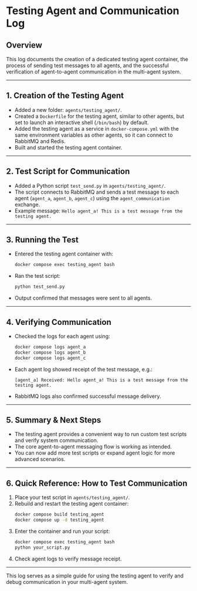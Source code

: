 # Testing Agent and Communication Log

## Overview
This log documents the creation of a dedicated testing agent container, the process of sending test messages to all agents, and the successful verification of agent-to-agent communication in the multi-agent system.

---

## 1. Creation of the Testing Agent
- Added a new folder: `agents/testing_agent/`.
- Created a `Dockerfile` for the testing agent, similar to other agents, but set to launch an interactive shell (`/bin/bash`) by default.
- Added the testing agent as a service in `docker-compose.yml` with the same environment variables as other agents, so it can connect to RabbitMQ and Redis.
- Built and started the testing agent container.

---

## 2. Test Script for Communication
- Added a Python script `test_send.py` in `agents/testing_agent/`.
- The script connects to RabbitMQ and sends a test message to each agent (`agent_a`, `agent_b`, `agent_c`) using the `agent_communication` exchange.
- Example message: `Hello agent_a! This is a test message from the testing agent.`

---

## 3. Running the Test
- Entered the testing agent container with:
  ```bash
  docker compose exec testing_agent bash
  ```
- Ran the test script:
  ```bash
  python test_send.py
  ```
- Output confirmed that messages were sent to all agents.

---

## 4. Verifying Communication
- Checked the logs for each agent using:
  ```bash
  docker compose logs agent_a
  docker compose logs agent_b
  docker compose logs agent_c
  ```
- Each agent log showed receipt of the test message, e.g.:
  ```
  [agent_a] Received: Hello agent_a! This is a test message from the testing agent.
  ```
- RabbitMQ logs also confirmed successful message delivery.

---

## 5. Summary & Next Steps
- The testing agent provides a convenient way to run custom test scripts and verify system communication.
- The core agent-to-agent messaging flow is working as intended.
- You can now add more test scripts or expand agent logic for more advanced scenarios.

---

## 6. Quick Reference: How to Test Communication
1. Place your test script in `agents/testing_agent/`.
2. Rebuild and restart the testing agent container:
   ```bash
   docker compose build testing_agent
   docker compose up -d testing_agent
   ```
3. Enter the container and run your script:
   ```bash
   docker compose exec testing_agent bash
   python your_script.py
   ```
4. Check agent logs to verify message receipt.

---

This log serves as a simple guide for using the testing agent to verify and debug communication in your multi-agent system. 